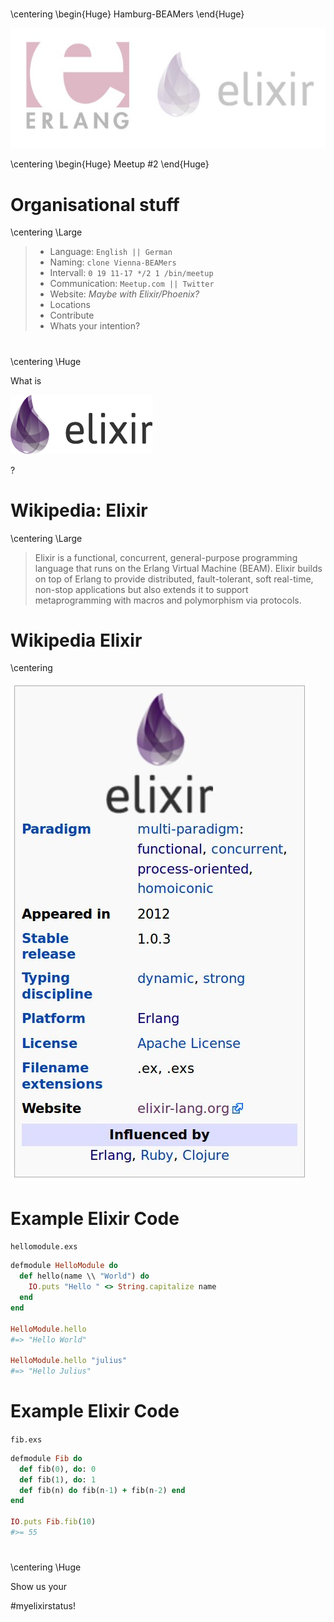 

# 
\centering
\begin{Huge}
Hamburg-BEAMers
\end{Huge}


![](img/erlang-elixir.jpg)


\centering
\begin{Huge}
Meetup \#2
\end{Huge}


# Organisational stuff

\centering
\Large

> * Language: `English || German`
> * Naming: `clone Vienna-BEAMers`
> * Intervall: `0 19 11-17 */2 1 /bin/meetup`
> * Communication: `Meetup.com || Twitter`
> * Website: _Maybe with Elixir/Phoenix?_
> * Locations
> * Contribute
> * Whats your intention?


# 

\centering
\Huge

What is

![](img/elixir_logo.png)

?

# Wikipedia: Elixir

\centering
\Large

> Elixir is a functional, concurrent, general-purpose programming language that runs on the Erlang Virtual Machine (BEAM). Elixir builds on top of Erlang to provide distributed, fault-tolerant, soft real-time, non-stop applications but also extends it to support metaprogramming with macros and polymorphism via protocols.

# Wikipedia Elixir

\centering

![](img/wikipedia_box_with_dpi.png)


# Example Elixir Code

`hellomodule.exs`
```ruby
defmodule HelloModule do
  def hello(name \\ "World") do
    IO.puts "Hello " <> String.capitalize name
  end
end

HelloModule.hello
#=> "Hello World"

HelloModule.hello "julius"
#=> "Hello Julius"
```


# Example Elixir Code

`fib.exs`
```ruby
defmodule Fib do
  def fib(0), do: 0
  def fib(1), do: 1
  def fib(n) do fib(n-1) + fib(n-2) end
end
 
IO.puts Fib.fib(10) 
#>= 55
```



# 

\centering
\Huge

Show us your

\#myelixirstatus!
